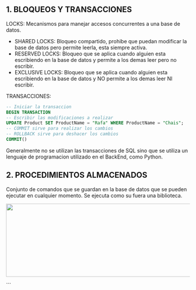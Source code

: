 ## 1. **BLOQUEOS Y TRANSACCIONES**

LOCKS: Mecanismos para manejar accesos concurrentes a una base de datos.

- SHARED LOCKS: Bloqueo compartido, prohibe que puedan modificar la base de datos pero permite leerla, esta siempre activa.
- RESERVED LOCKS: Bloqueo que se aplica cuando alguien esta escribiendo en la base de datos y permite a los demas leer pero no escribir.
- EXCLUSIVE LOCKS: Bloqueo que se aplica cuando alguien esta escribiendo en la base de datos y NO permite a los demas leer NI escribir.

TRANSACCIONES:

```SQL
-- Iniciar la transaccion
BEGIN TRANSACTION
-- Escribir las modificaciones a realizar
UPDATE Product SET ProductName = "Rafa" WHERE ProductName = "Chais";
-- COMMIT sirve para realizar los cambios
-- ROLLBACK sirve para deshacer los cambios
COMMIT()
```

Generalmente no se utilizan las transacciones de SQL sino que se utiliza un lenguaje de programacion utilizado en el BackEnd, como Python.

## 2. **PROCEDIMIENTOS ALMACENADOS**

Conjunto de comandos que se guardan en la base de datos que se pueden ejecutar en cualquier momento. Se ejecuta como su fuera una biblioteca.

<p align="center">
    <img src="./Images/.png" width="550" height="200">
</p>
```
